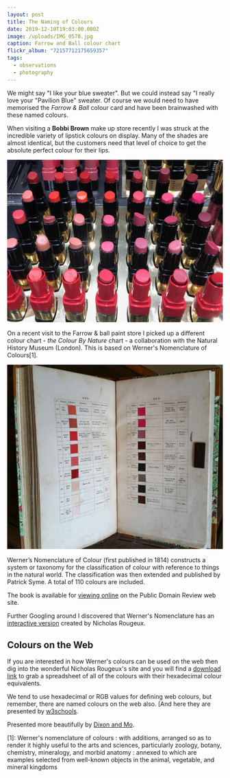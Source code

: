 ```yaml
---
layout: post
title: The Naming of Colours
date: 2019-12-10T19:03:00.000Z
image: /uploads/IMG_0578.jpg
caption: Farrow and Ball colour chart
flickr_album: "72157712175659357"
tags:
  - observations
  - photography
---
```

We might say "I like your blue sweater". But we could instead say "I really love your "Pavilion Blue" sweater. Of course we would need to have memorised the *Farrow & Ball* colour card and have been brainwashed with these named colours.

When visiting a **Bobbi Brown** make up store recently I was struck at the incredible variety of lipstick colours on display. Many of the shades are almost identical, but the customers need that level of choice to get the absolute perfect colour for their lips.

![Lipsticks at Bobbi Brown](/uploads/IMG_0576.jpg "Lipsticks at Bobbi Brown")

On a recent visit to the Farrow & ball paint store I picked up a different colour chart -  *the Colour By Nature* chart  - a collaboration with the Natural History Museum (London). This is based on Werner's Nomenclature of Colours\[1].

![Patrick Syme, Werner's nomenclature of colours; Edinburgh: William Blackwood, 1821.](/uploads/WernersNomenclature_02-768x655@2x.jpg "Patrick Syme, Werner's nomenclature of colours; Edinburgh: William Blackwood, 1821.")

Werner’s Nomenclature of Colour (first published in 1814) constructs a system or taxonomy for the classification of colour with reference to things in the natural world. The classification was then extended and published by Patrick Syme. A total of 110 colours are included.

The book is available for [viewing online](https://publicdomainreview.org/collection/werner-s-nomenclature-of-colours-1814 "Public Domain Review") on the Public Domain Review web site.

Further Googling around I discovered that Werner's Nomenclature has an [interactive version](https://www.c82.net/werner "Werner's Nomenclature") created by Nicholas Rougeux.

## Colours on the Web

If you are interested in how Werner's colours can be used on the web then dig into the wonderful Nicholas Rougeux's site and you will find a [download link](https://docs.google.com/spreadsheets/d/10w7UebIDqN6ChEpBwLDQmAgVZZhLtKvnrLeNnBjJmsc/edit?usp=sharing "A spreadsheet of all colours") to grab a spreadsheet of all of the colours with their hexadecimal colour equivalents.

We tend to use hexadecimal or RGB values for defining web colours, but remember, there are named colours on the web also. [And here they are presented by [w3schools](https://www.w3schools.com/colors/colors_names.asp "Look at all these colour names").

Presented more beautifully by [Dixon and Mo](https://htmlcolorcodes.com/color-names/).

[1]: Werner's nomenclature of colours : with additions, arranged so as to render it highly useful to the arts and sciences, particularly zoology, botany, chemistry, mineralogy, and morbid anatomy : annexed to which are examples selected from well-known objects in the animal, vegetable, and mineral kingdoms